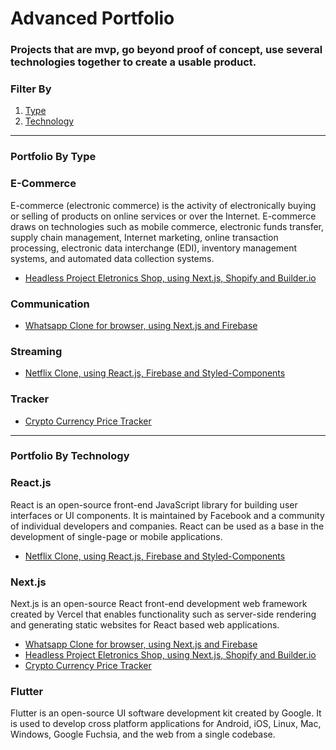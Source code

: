 # Advanced Portfolio

### Projects that are mvp, go beyond proof of concept, use several technologies together to create a usable product. 

### Filter By
1. [Type](#type)
2. [Technology](#tech)

---

<h3 id="type">Portfolio By Type</h3>

### E-Commerce
E-commerce (electronic commerce) is the activity of electronically buying or selling of products on online services or over the Internet. E-commerce draws on technologies such as mobile commerce, electronic funds transfer, supply chain management, Internet marketing, online transaction processing, electronic data interchange (EDI), inventory management systems, and automated data collection systems.

- [Headless Project Eletronics Shop, using Next.js, Shopify and Builder.io](https://github.com/BraianMendes/portfolio-advanced_e-commerce_nextjs-shopify-builderio)

### Communication
- [Whatsapp Clone for browser, using Next.js and Firebase](https://github.com/BraianMendes/portfolio-advanced_Whatsapp-2_React-Nextjs)

### Streaming
- [Netflix Clone, using React.js, Firebase and Styled-Components](https://github.com/BraianMendes/portfolio-advanced_Netflix-React-Clone)

### Tracker
- [Crypto Currency Price Tracker](https://github.com/BraianMendes/portfolio-advanced_Cryptocurrency-Finance-Price-Tracker-App_React-Next.js)

---

<h3 id="tech">Portfolio By Technology</h3>

### React.js
React is an open-source front-end JavaScript library for building user interfaces or UI components. It is maintained by Facebook and a community of individual developers and companies. React can be used as a base in the development of single-page or mobile applications. 

- [Netflix Clone, using React.js, Firebase and Styled-Components](https://github.com/BraianMendes/portfolio-advanced_Netflix-React-Clone)

### Next.js
Next.js is an open-source React front-end development web framework created by Vercel that enables functionality such as server-side rendering and generating static websites for React based web applications.

- [Whatsapp Clone for browser, using Next.js and Firebase](https://github.com/BraianMendes/portfolio-advanced_Whatsapp-2_React-Nextjs)
- [Headless Project Eletronics Shop, using Next.js, Shopify and Builder.io](https://github.com/BraianMendes/portfolio-advanced_e-commerce_nextjs-shopify-builderio)
- [Crypto Currency Price Tracker](https://github.com/BraianMendes/portfolio-advanced_Cryptocurrency-Finance-Price-Tracker-App_React-Next.js)


### Flutter
Flutter is an open-source UI software development kit created by Google. It is used to develop cross platform applications for Android, iOS, Linux, Mac, Windows, Google Fuchsia, and the web from a single codebase. 